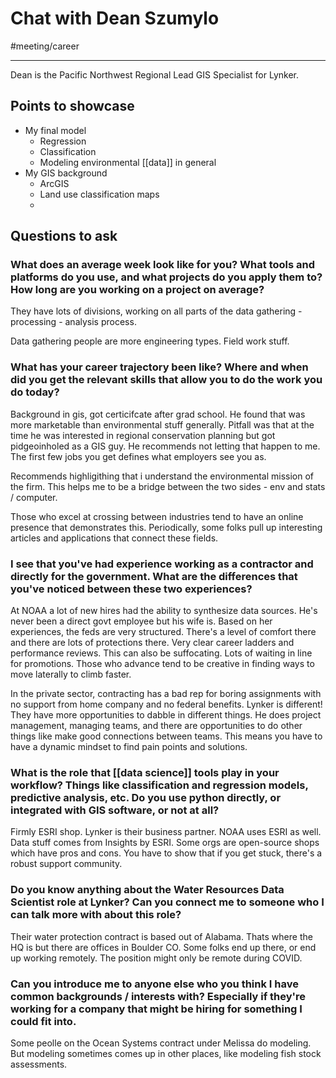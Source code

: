 # Chat with Dean Szumylo
#meeting/career

---
Dean is the Pacific Northwest Regional Lead GIS Specialist for Lynker.

## Points to showcase
- My final model 
	- Regression
	- Classification
	- Modeling environmental [[data]] in general
- My GIS background
	- ArcGIS
	- Land use classification maps
	- 

## Questions to ask
### What does an average week look like for you? What tools and platforms do you use, and what projects do you apply them to? How long are you working on a project on average?

They have lots of divisions, working on all parts of the data gathering - processing - analysis process. 

Data gathering people are more engineering types. Field work stuff. 

### What has your career trajectory been like? Where and when did you get the relevant skills that allow you to do the work you do today?

Background in gis, got certicifcate after grad school. He found that was more marketable than environmental stuff generally. Pitfall was that at the time he was interested in regional conservation planning but got pidgeoinholed as a GIS guy. He recommends not letting that happen to me. The first few jobs you get defines what employers see you as. 

Recommends highligithing that i understand the environmental mission of the firm. This helps me to be a bridge between the two sides - env and stats / computer. 

Those who excel at crossing between industries tend to have an online presence that demonstrates this. Periodically, some folks pull up interesting articles and applications that connect these fields. 

### I see that you've had experience working as a contractor and directly for the government. What are the differences that you've noticed between these two experiences?

At NOAA a lot of new hires had the ability to synthesize data sources. He's never been a direct govt employee but his wife is. Based on her experiences, the feds are very structured. There's a level of comfort there and there are lots of protections there. Very clear career ladders and performance reviews. This can also be suffocating. Lots of waiting in line for promotions. Those who advance tend to be creative in finding ways to move laterally to climb faster. 

In the private sector, contracting has a bad rep for boring assignments with no support from home company and no federal benefits. Lynker is different! They have more opportunities to dabble in different things. He does project management, managing teams, and there are opportunities to do other things like make good connections between teams. This means you have to have a dynamic mindset to find pain points and solutions. 

### What is the role that [[data science]] tools play in your workflow? Things like classification and regression models, predictive analysis, etc. Do you use python directly, or integrated with GIS software, or not at all?

Firmly ESRI shop. Lynker is their business partner. NOAA uses ESRI as well. Data stuff comes from Insights by ESRI. Some orgs are open-source shops which have pros and cons. You have to show that if you get stuck, there's a robust support community. 

### Do you know anything about the Water Resources Data Scientist role at Lynker? Can you connect me to someone who I can talk more with about this role?

Their water protection contract is based out of Alabama. Thats where the HQ is but there are offices in Boulder CO. Some folks end up there, or end up working remotely. The position might only be remote during COVID. 

### Can you introduce me to anyone else who you think I have common backgrounds / interests with? Especially if they're working for a company that might be hiring for something I could fit into.

Some peolle on the Ocean Systems contract under Melissa do modeling. But modeling sometimes comes up in other places, like modeling fish stock assessments. 